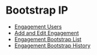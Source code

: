 # Bootstrap IP
- [Engagement Users](/docs/Using-Chrysalis/Bootstrap-IP--(Bootstrap-Portal)/Engagement-Users.md)
- [Add and Edit Engagement](/docs/Using-Chrysalis/Bootstrap-IP--(Bootstrap-Portal)/Add-and-Edit-Engagement.md)
- [Engagement Bootstrap List](/docs/Using-Chrysalis/Bootstrap-IP--(Bootstrap-Portal)/Engagement-Bootstrap-List.md)
- [Engagement Bootstrap History](/docs/Using-Chrysalis/Bootstrap-IP--(Bootstrap-Portal)/Engagement-Bootstrap-History.md)
